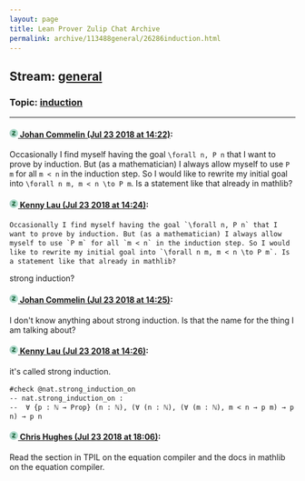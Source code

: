 ```yaml
---
layout: page
title: Lean Prover Zulip Chat Archive 
permalink: archive/113488general/26286induction.html
---
```


## Stream: [general](index.html)
### Topic: [induction](26286induction.html)

---

#### [![Click to go to Zulip](../../assets/img/zulip2.png) Johan Commelin (Jul 23 2018 at 14:22)](https://leanprover.zulipchat.com/#narrow/stream/113488-general/topic/induction/near/130145340):
Occasionally I find myself having the goal `\forall n, P n` that I want to prove by induction. But (as a mathematician) I always allow myself to use `P m` for all `m < n` in the induction step. So I would like to rewrite my initial goal into `\forall n m, m < n \to P m`. Is a statement like that already in mathlib?

#### [![Click to go to Zulip](../../assets/img/zulip2.png) Kenny Lau (Jul 23 2018 at 14:24)](https://leanprover.zulipchat.com/#narrow/stream/113488-general/topic/induction/near/130145429):
```quote
Occasionally I find myself having the goal `\forall n, P n` that I want to prove by induction. But (as a mathematician) I always allow myself to use `P m` for all `m < n` in the induction step. So I would like to rewrite my initial goal into `\forall n m, m < n \to P m`. Is a statement like that already in mathlib?
```
strong induction?

#### [![Click to go to Zulip](../../assets/img/zulip2.png) Johan Commelin (Jul 23 2018 at 14:25)](https://leanprover.zulipchat.com/#narrow/stream/113488-general/topic/induction/near/130145449):
I don't know anything about strong induction. Is that the name for the thing I am talking about?

#### [![Click to go to Zulip](../../assets/img/zulip2.png) Kenny Lau (Jul 23 2018 at 14:26)](https://leanprover.zulipchat.com/#narrow/stream/113488-general/topic/induction/near/130145519):
it's called strong induction.
```lean
#check @nat.strong_induction_on
-- nat.strong_induction_on :
--  ∀ {p : ℕ → Prop} (n : ℕ), (∀ (n : ℕ), (∀ (m : ℕ), m < n → p m) → p n) → p n
```

#### [![Click to go to Zulip](../../assets/img/zulip2.png) Chris Hughes (Jul 23 2018 at 18:06)](https://leanprover.zulipchat.com/#narrow/stream/113488-general/topic/induction/near/130157350):
Read the section in TPIL on the equation compiler and the docs in mathlib on the equation compiler.

